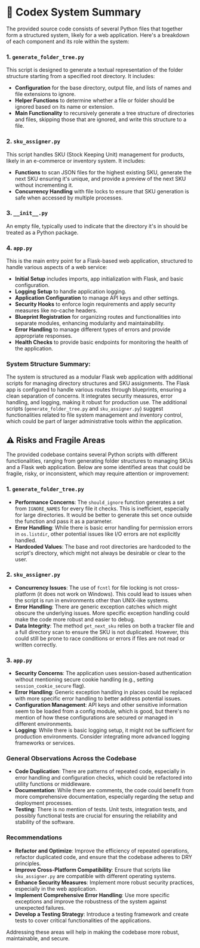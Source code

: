 # 🧠 Codex System Summary

The provided source code consists of several Python files that together form a structured system, likely for a web application. Here's a breakdown of each component and its role within the system:

### 1. `generate_folder_tree.py`
This script is designed to generate a textual representation of the folder structure starting from a specified root directory. It includes:
- **Configuration** for the base directory, output file, and lists of names and file extensions to ignore.
- **Helper Functions** to determine whether a file or folder should be ignored based on its name or extension.
- **Main Functionality** to recursively generate a tree structure of directories and files, skipping those that are ignored, and write this structure to a file.

### 2. `sku_assigner.py`
This script handles SKU (Stock Keeping Unit) management for products, likely in an e-commerce or inventory system. It includes:
- **Functions** to scan JSON files for the highest existing SKU, generate the next SKU ensuring it's unique, and provide a preview of the next SKU without incrementing it.
- **Concurrency Handling** with file locks to ensure that SKU generation is safe when accessed by multiple processes.

### 3. `__init__.py`
An empty file, typically used to indicate that the directory it's in should be treated as a Python package.

### 4. `app.py`
This is the main entry point for a Flask-based web application, structured to handle various aspects of a web service:
- **Initial Setup** includes imports, app initialization with Flask, and basic configuration.
- **Logging Setup** to handle application logging.
- **Application Configuration** to manage API keys and other settings.
- **Security Hooks** to enforce login requirements and apply security measures like no-cache headers.
- **Blueprint Registration** for organizing routes and functionalities into separate modules, enhancing modularity and maintainability.
- **Error Handling** to manage different types of errors and provide appropriate responses.
- **Health Checks** to provide basic endpoints for monitoring the health of the application.

### System Structure Summary:
The system is structured as a modular Flask web application with additional scripts for managing directory structures and SKU assignments. The Flask app is configured to handle various routes through blueprints, ensuring a clean separation of concerns. It integrates security measures, error handling, and logging, making it robust for production use. The additional scripts (`generate_folder_tree.py` and `sku_assigner.py`) suggest functionalities related to file system management and inventory control, which could be part of larger administrative tools within the application.

## ⚠️ Risks and Fragile Areas

The provided codebase contains several Python scripts with different functionalities, ranging from generating folder structures to managing SKUs and a Flask web application. Below are some identified areas that could be fragile, risky, or inconsistent, which may require attention or improvement:

### 1. `generate_folder_tree.py`
- **Performance Concerns**: The `should_ignore` function generates a set from `IGNORE_NAMES` for every file it checks. This is inefficient, especially for large directories. It would be better to generate this set once outside the function and pass it as a parameter.
- **Error Handling**: While there is basic error handling for permission errors in `os.listdir`, other potential issues like I/O errors are not explicitly handled.
- **Hardcoded Values**: The base and root directories are hardcoded to the script's directory, which might not always be desirable or clear to the user.

### 2. `sku_assigner.py`
- **Concurrency Issues**: The use of `fcntl` for file locking is not cross-platform (it does not work on Windows). This could lead to issues when the script is run in environments other than UNIX-like systems.
- **Error Handling**: There are generic exception catches which might obscure the underlying issues. More specific exception handling could make the code more robust and easier to debug.
- **Data Integrity**: The method `get_next_sku` relies on both a tracker file and a full directory scan to ensure the SKU is not duplicated. However, this could still be prone to race conditions or errors if files are not read or written correctly.

### 3. `app.py`
- **Security Concerns**: The application uses session-based authentication without mentioning secure cookie handling (e.g., setting `session_cookie_secure` flag).
- **Error Handling**: Generic exception handling in places could be replaced with more specific error handling to better address potential issues.
- **Configuration Management**: API keys and other sensitive information seem to be loaded from a config module, which is good, but there's no mention of how these configurations are secured or managed in different environments.
- **Logging**: While there is basic logging setup, it might not be sufficient for production environments. Consider integrating more advanced logging frameworks or services.

### General Observations Across the Codebase
- **Code Duplication**: There are patterns of repeated code, especially in error handling and configuration checks, which could be refactored into utility functions or middleware.
- **Documentation**: While there are comments, the code could benefit from more comprehensive documentation, especially regarding the setup and deployment processes.
- **Testing**: There is no mention of tests. Unit tests, integration tests, and possibly functional tests are crucial for ensuring the reliability and stability of the software.

### Recommendations
- **Refactor and Optimize**: Improve the efficiency of repeated operations, refactor duplicated code, and ensure that the codebase adheres to DRY principles.
- **Improve Cross-Platform Compatibility**: Ensure that scripts like `sku_assigner.py` are compatible with different operating systems.
- **Enhance Security Measures**: Implement more robust security practices, especially in the web application.
- **Implement Comprehensive Error Handling**: Use more specific exceptions and improve the robustness of the system against unexpected failures.
- **Develop a Testing Strategy**: Introduce a testing framework and create tests to cover critical functionalities of the applications.

Addressing these areas will help in making the codebase more robust, maintainable, and secure.
